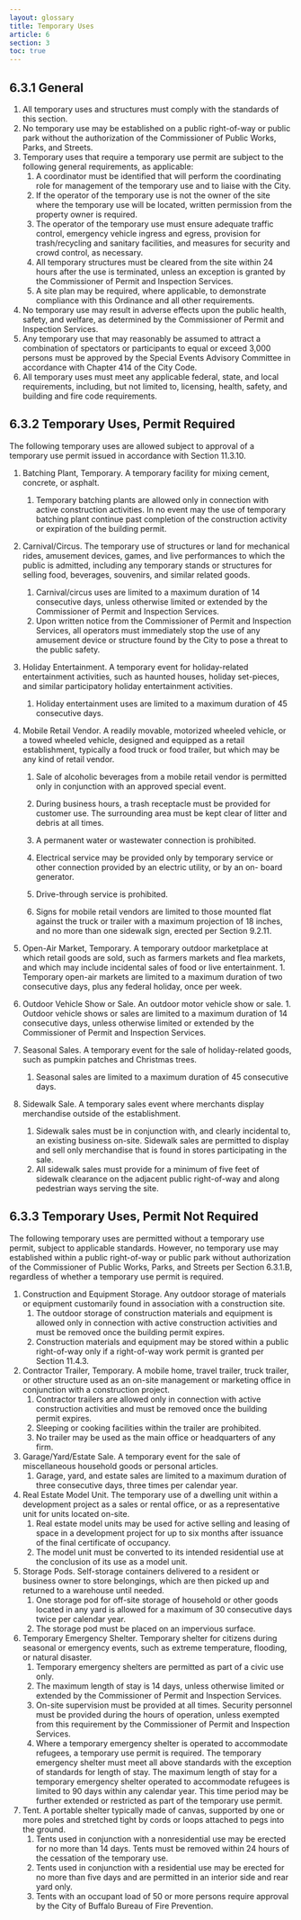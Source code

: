 ```yaml
---
layout: glossary
title: Temporary Uses
article: 6
section: 3
toc: true
---
```


## 6.3.1 General

1. All temporary uses and structures must comply with the standards of this section.
2. No temporary use may be established on a public right-of-way or public park without the authorization of the Commissioner of Public Works, Parks, and Streets.
3. Temporary uses that require a temporary use permit are subject to the following general requirements, as applicable:
   1. A coordinator must be identified that will perform the coordinating role for management of the temporary use and to liaise with the City.
   2. If the operator of the temporary use is not the owner of the site where the temporary use will be located, written permission from the property owner is required.
   3. The operator of the temporary use must ensure adequate traffic control, emergency vehicle ingress and egress, provision for trash/recycling and sanitary facilities, and measures for security and crowd control, as necessary.
   4. All temporary structures must be cleared from the site within 24 hours after the use is terminated, unless an exception is granted by the Commissioner of Permit and Inspection Services.
   5. A site plan may be required, where applicable, to demonstrate compliance with this Ordinance and all other requirements.
4. No temporary use may result in adverse effects upon the public health, safety, and welfare, as determined by the Commissioner of Permit and Inspection Services.
5. Any temporary use that may reasonably be assumed to attract a combination of spectators or participants to equal or exceed 3,000 persons must be approved by the Special Events Advisory Committee in accordance with Chapter 414 of the City Code.
6. All temporary uses must meet any applicable federal, state, and local requirements, including, but not limited to, licensing, health, safety, and building and fire code requirements.

## 6.3.2 Temporary Uses, Permit Required

The following temporary uses are allowed subject to approval of a temporary use permit issued in accordance with Section 11.3.10.

1. Batching Plant, Temporary. A temporary facility for mixing cement, concrete, or asphalt.
   1. Temporary batching plants are allowed only in connection with active construction activities. In no event may the use of temporary batching plant continue past completion of the construction activity or expiration of the building permit.
2. Carnival/Circus. The temporary use of structures or land for mechanical rides, amusement devices, games, and live performances to which the public is admitted, including any temporary stands or structures for selling food, beverages, souvenirs, and similar related goods.
   1. Carnival/circus uses are limited to a maximum duration of 14 consecutive days, unless otherwise limited or extended by the Commissioner of Permit and Inspection Services.
   2. Upon written notice from the Commissioner of Permit and Inspection Services, all operators must immediately stop the use of any amusement device or structure found by the City to pose a threat to the public safety.
3. Holiday Entertainment. A temporary event for holiday-related entertainment activities, such as haunted houses, holiday set-pieces, and similar participatory holiday entertainment activities.
   1. Holiday entertainment uses are limited to a maximum duration of 45 consecutive days.
4. Mobile Retail Vendor. A readily movable, motorized wheeled vehicle, or a towed wheeled vehicle, designed and equipped as a retail establishment, typically a food truck or food trailer, but which may be any kind of retail vendor.

   1. Sale of alcoholic beverages from a mobile retail vendor is permitted only in conjunction with an approved special event.
   2. During business hours, a trash receptacle must be provided for customer use. The surrounding area must be kept clear of litter and debris at all times.
   3. A permanent water or wastewater connection is prohibited.
   4. Electrical service may be provided only by temporary service or other connection provided by an electric utility, or by an on- board generator.
   5. Drive-through service is prohibited.

   6. Signs for mobile retail vendors are limited to those mounted flat against the truck or trailer with a maximum projection of 18 inches, and no more than one sidewalk sign, erected per Section 9.2.11.

5. Open-Air Market, Temporary. A temporary outdoor marketplace at which retail goods are sold,
   such as farmers markets and flea markets, and which may include incidental sales of food or live entertainment. 1. Temporary open-air markets are limited to a maximum duration of two consecutive days, plus any federal holiday, once per week.
6. Outdoor Vehicle Show or Sale. An outdoor motor vehicle show or sale. 1. Outdoor vehicle shows or sales are limited to a maximum duration of 14 consecutive
   days, unless otherwise limited or extended by the Commissioner of Permit and Inspection Services.
7. Seasonal Sales. A temporary event for the sale of holiday-related goods, such as pumpkin patches and Christmas trees.
   1. Seasonal sales are limited to a maximum duration of 45 consecutive days.
8. Sidewalk Sale. A temporary sales event where merchants display merchandise outside of the establishment.
   1. Sidewalk sales must be in conjunction with, and clearly incidental to, an existing business on-site. Sidewalk sales are permitted to display and sell only merchandise that is found in stores participating in the sale.
   2. All sidewalk sales must provide for a minimum of five feet of sidewalk clearance on the adjacent public right-of-way and along pedestrian ways serving the site.

## 6.3.3 Temporary Uses, Permit Not Required

The following temporary uses are permitted without a temporary use permit, subject to applicable standards. However, no temporary use may established within a public right-of-way or public park without authorization of the Commissioner of Public Works, Parks, and Streets per Section 6.3.1.B, regardless of whether a temporary use permit is required.

1. Construction and Equipment Storage. Any outdoor storage of materials or equipment customarily found in association with a construction site.
   1. The outdoor storage of construction materials and equipment is allowed only in connection with active construction activities and must be removed once the building permit expires.
   2. Construction materials and equipment may be stored within a public right-of-way only if a right-of-way work permit is granted per Section 11.4.3.
2. Contractor Trailer, Temporary. A mobile home, travel trailer, truck trailer, or other structure used as an on-site management or marketing office in conjunction with a construction project.
   1. Contractor trailers are allowed only in connection with active construction activities and must be removed once the building permit expires.
   2. Sleeping or cooking facilities within the trailer are prohibited.
   3. No trailer may be used as the main office or headquarters of any firm.
3. Garage/Yard/Estate Sale. A temporary event for the sale of miscellaneous household goods or personal articles.
   1. Garage, yard, and estate sales are limited to a maximum duration of three consecutive days, three times per calendar year.
4. Real Estate Model Unit. The temporary use of a dwelling unit within a development project as a sales or rental office, or as a representative unit for units located on-site.
   1. Real estate model units may be used for active selling and leasing of space in a development project for up to six months after issuance of the final certificate of occupancy.
   2. The model unit must be converted to its intended residential use at the conclusion of its use as a model unit.
5. Storage Pods. Self-storage containers delivered to a resident or business owner to store belongings, which are then picked up and returned to a warehouse until needed.
   1. One storage pod for off-site storage of household or other goods located in any yard is allowed for a maximum of 30 consecutive days twice per calendar year.
   2. The storage pod must be placed on an impervious surface.
6. Temporary Emergency Shelter. Temporary shelter for citizens during seasonal or emergency events, such as extreme temperature, flooding, or natural disaster.
   1. Temporary emergency shelters are permitted as part of a civic use only.
   2. The maximum length of stay is 14 days, unless otherwise limited or extended by the Commissioner of Permit and Inspection Services.
   3. On-site supervision must be provided at all times. Security personnel must be provided during the hours of operation,
      unless exempted from this requirement by the Commissioner of Permit and Inspection Services.
   4. Where a temporary emergency shelter is operated to accommodate refugees, a temporary use permit is required. The temporary emergency shelter must meet all above standards with the exception of standards for length of stay. The maximum length of stay for a temporary emergency shelter operated to accommodate refugees is limited to 90 days within any calendar year. This time period may be further extended or restricted as part of the temporary use permit.
7. Tent. A portable shelter typically made of canvas, supported by one or more poles and stretched tight by cords or loops attached to pegs into the ground.
   1. Tents used in conjunction with a nonresidential use may be erected for no more than 14 days. Tents must be removed within 24 hours of the cessation of the temporary use.
   2. Tents used in conjunction with a residential use may be erected for no more than five days and are permitted in an interior side and rear yard only.
   3. Tents with an occupant load of 50 or more persons require approval by the City of Buffalo Bureau of Fire Prevention.
